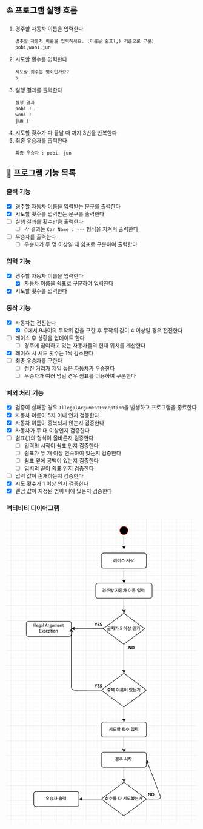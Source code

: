 ## ⛵️ 프로그램 실행 흐름
1. 경주할 자동차 이름을 입력한다
    ```
   경주할 자동차 이름을 입력하세요. (이름은 쉼표(,) 기준으로 구분)
   pobi,woni,jun
   ```
2. 시도할 횟수를 입력한다
    ```
   시도할 횟수는 몇회인가요?
   5
   ```
3. 실행 결과를 출력한다
    ```
   실행 결과
   pobi : -
   woni : 
   jun : -
   ```
4. 시도할 횟수가 다 끝날 때 까지 3번을 반복한다
5. 최종 우승자를 출력한다
    ```
   최종 우승자 : pobi, jun 
   ```
   
## 🚀 프로그램 기능 목록
### 출력 기능 
- [x] 경주할 자동차 이름을 입력받는 문구를 출력한다
- [x] 시도할 횟수를 입력받는 문구를 출력한다
- [ ] 실행 결과를 횟수만큼 출력한다
  - [ ] 각 결과는 `Car Name : ---` 형식을 지켜서 출력한다
- [ ] 우승자를 출력한다
  - [ ] 우승자가 두 명 이상일 때 쉼표로 구분하여 출력한다 
### 입력 기능
- [x] 경주할 자동차 이름을 입력한다
  - [x] 자동차 이름을 쉼표로 구분하여 입력한다 
- [x] 시도할 횟수를 입력한다 
### 동작 기능
- [x] 자동차는 전진한다
   - [x] 0에서 9사이의 무작위 값을 구한 후 무작위 값이 4 이상일 경우 전진한다
- [ ] 레이스 후 상황을 업데이트 한다
   - [ ] 경주에 참여하고 있는 자동차들의 현재 위치를 계산한다
- [x] 레이스 시 시도 횟수는 1씩 감소한다
- [ ] 최종 우승자를 구한다
   - [ ] 전진 거리가 제일 높은 자동차가 우승한다
   - [ ] 우승자가 여러 명일 경우 쉼표를 이용하여 구분한다
### 예외 처리 기능
- [x] 검증이 실패할 경우 `IllegalArgumentException`을 발생하고 프로그램을 종료한다
- [x] 자동차 이름이 5자 이내 인지 검증한다
- [x] 자동차 이름이 중복되지 않는지 검증한다
- [x] 자동차가 두 대 이상인지 검증한다
- [ ] 쉼표(,)의 형식이 올바른지 검증한다
   - [ ] 입력의 시작이 쉼표 인지 검증한다
   - [ ] 쉼표가 두 개 이상 연속하여 있는지 검증한다
   - [ ] 쉼표 옆에 공백이 있는지 검증한다
   - [ ] 입력의 끝이 쉼표 인지 검증한다
- [ ] 입력 값이 존재하는지 검증한다
- [x] 시도 횟수가 1 이상 인지 검증한다
- [x] 랜덤 값이 지정된 범위 내에 있는지 검증한다

### 액티비티 다이어그램
![Activity-Diagram.png](Activity-Diagram.png)